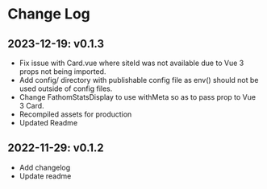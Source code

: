 Change Log
==========

2023-12-19: v0.1.3
--------------------
* Fix issue with Card.vue where siteId was not available due to Vue 3 props not being imported.
* Add config/ directory with publishable config file as env() should not be used outside of config files.
* Change FathomStatsDisplay to use withMeta so as to pass prop to Vue 3 Card.
* Recompiled assets for production
* Updated Readme

2022-11-29: v0.1.2
--------------------
* Add changelog
* Update readme
